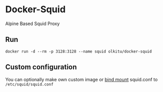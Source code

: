 # Docker-Squid

Alpine Based Squid Proxy

## Run

```
docker run -d --rm -p 3128:3128 --name squid olkitu/docker-squid
```

## Custom configuration

You can optionally make own custom image or [bind mount](https://docs.docker.com/storage/bind-mounts/) squid.conf to `/etc/squid/squid.conf`

